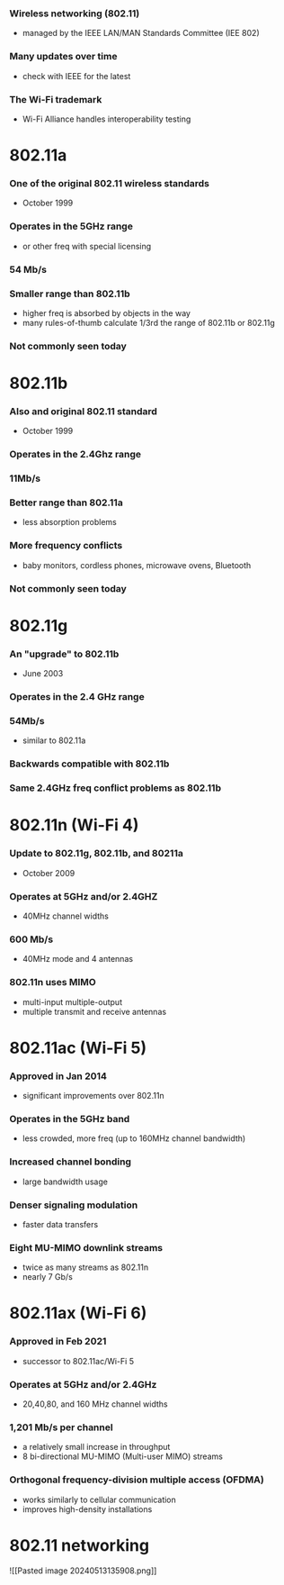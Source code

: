 ### Wireless networking (802.11)
- managed by the IEEE LAN/MAN Standards Committee (IEE 802)
### Many updates over time
- check with IEEE for the latest
### The Wi-Fi trademark
- Wi-Fi Alliance handles interoperability testing
# 802.11a
### One of the original 802.11 wireless standards
- October 1999
### Operates in the 5GHz range
- or other freq with special licensing
### 54 Mb/s
### Smaller range than 802.11b
- higher freq is absorbed by objects in the way
- many rules-of-thumb calculate 1/3rd the range of 802.11b or 802.11g
### Not commonly seen today
# 802.11b
### Also and original 802.11 standard
- October 1999
### Operates in the 2.4Ghz range
### 11Mb/s
### Better range than 802.11a
- less absorption problems
### More frequency conflicts
- baby monitors, cordless phones, microwave ovens, Bluetooth
### Not commonly seen today
# 802.11g
### An "upgrade" to 802.11b
- June 2003
### Operates in the 2.4 GHz range
### 54Mb/s
- similar to 802.11a
### Backwards compatible with 802.11b
### Same 2.4GHz freq conflict problems as 802.11b
# 802.11n (Wi-Fi 4)
### Update to 802.11g, 802.11b, and 80211a
- October 2009
### Operates at 5GHz and/or 2.4GHZ
- 40MHz channel widths
### 600 Mb/s
- 40MHz mode and 4 antennas
### 802.11n uses MIMO
- multi-input multiple-output
- multiple transmit and receive antennas
# 802.11ac (Wi-Fi 5)
### Approved in Jan 2014
- significant improvements over 802.11n
### Operates in the 5GHz band
- less crowded, more freq (up to 160MHz channel bandwidth)
### Increased channel bonding
- large bandwidth usage
### Denser signaling modulation
- faster data transfers
### Eight MU-MIMO downlink streams
- twice as many streams as 802.11n
- nearly 7 Gb/s
# 802.11ax (Wi-Fi 6)
### Approved in Feb 2021
- successor to 802.11ac/Wi-Fi 5
### Operates at 5GHz and/or 2.4GHz
- 20,40,80, and 160 MHz channel widths
### 1,201 Mb/s per channel
- a relatively small increase in throughput
- 8 bi-directional MU-MIMO (Multi-user MIMO) streams
### Orthogonal frequency-division multiple access (OFDMA)
- works similarly to cellular communication
- improves high-density installations
# 802.11 networking
![[Pasted image 20240513135908.png]]